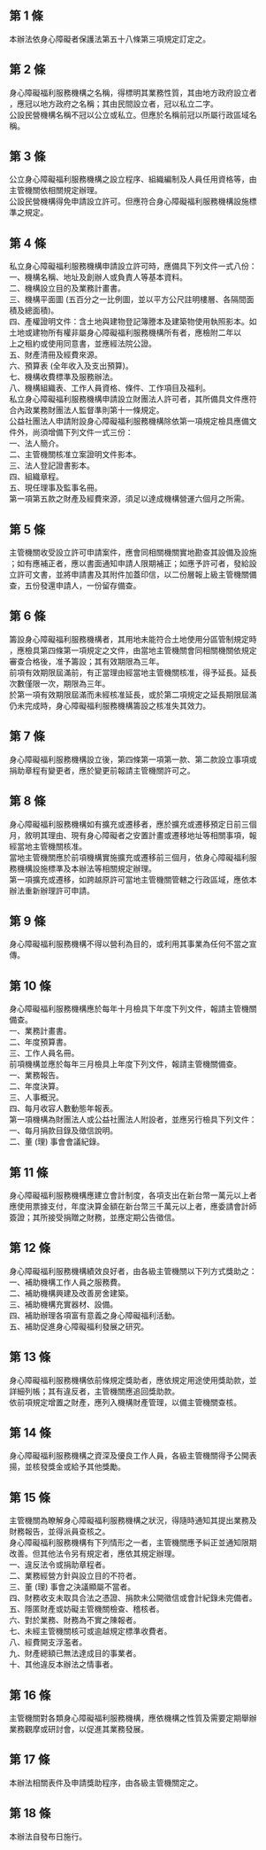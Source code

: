 第 1 條
-------
本辦法依身心障礙者保護法第五十八條第三項規定訂定之。

第 2 條
-------
身心障礙福利服務機構之名稱，得標明其業務性質，其由地方政府設立者  
，應冠以地方政府之名稱；其由民間設立者，冠以私立二字。  
公設民營機構名稱不冠以公立或私立。但應於名稱前冠以所屬行政區域名  
稱。

第 3 條
-------
公立身心障礙福利服務機構之設立程序、組織編制及人員任用資格等，由  
主管機關依相關規定辦理。  
公設民營機構得免申請設立許可。但應符合身心障礙福利服務機構設施標  
準之規定。

第 4 條
-------
私立身心障礙福利服務機構申請設立許可時，應備具下列文件一式八份：  
一、機構名稱、地址及創辦人或負責人等基本資料。  
二、機構設立目的及業務計畫書。  
三、機構平面圖 (五百分之一比例圖，並以平方公尺註明樓層、各隔間面  
    積及總面積)。  
四、產權證明文件：含土地與建物登記簿謄本及建築物使用執照影本。如  
    土地或建物所有權非屬身心障礙福利服務機構所有者，應檢附二年以  
    上之租約或使用同意書，並應經法院公證。  
五、財產清冊及經費來源。  
六、預算表 (全年收入及支出預算)。  
七、機構收費標準及服務辦法。  
八、機構組織表、工作人員資格、條件、工作項目及福利。  
私立身心障礙福利服務機構申請設立財團法人許可者，其所備具文件應符  
合內政業務財團法人監督準則第十一條規定。  
公益社團法人申請附設身心障礙福利服務機構除依第一項規定檢具應備文  
件外，尚須增備下列文件一式三份：  
一、法人簡介。  
二、主管機關核准立案證明文件影本。  
三、法人登記證書影本。  
四、組織章程。  
五、現任理事及監事名冊。  
第一項第五款之財產及經費來源，須足以達成機構營運六個月之所需。

第 5 條
-------
主管機關收受設立許可申請案件，應會同相關機關實地勘查其設備及設施  
；如有應補正者，應以書面通知申請人限期補正；如應予許可者，發給設  
立許可文書，並將申請書及其附件加蓋印信，以二份層報上級主管機關備  
查，五份發還申請人，一份留存備查。

第 6 條
-------
籌設身心障礙福利服務機構者，其用地未能符合土地使用分區管制規定時  
，應檢具第四條第一項規定之文件，由當地主管機關會同相關機關依規定  
審查合格後，准予籌設；其有效期限為三年。  
前項有效期限屆滿前，有正當理由經當地主管機關核准，得予延長。延長  
次數僅限一次，期限為三年。  
於第一項有效期限屆滿而未經核准延長，或於第二項規定之延長期限屆滿  
仍未完成時，身心障礙福利服務機構籌設之核准失其效力。

第 7 條
-------
身心障礙福利服務機構設立後，第四條第一項第一款、第二款設立事項或  
捐助章程有變更者，應於變更前報請主管機關許可之。

第 8 條
-------
身心障礙福利服務機構如有擴充或遷移者，應於擴充或遷移預定日前三個  
月，敘明其理由、現有身心障礙者之安置計畫或遷移地址等相關事項，報  
經當地主管機關核准。  
當地主管機關應於前項機構實施擴充或遷移前三個月，依身心障礙福利服  
務機構設施標準及本辦法等相關規定辦理。  
第一項擴充或遷移，如跨越原許可當地主管機關管轄之行政區域，應依本  
辦法重新辦理許可申請。

第 9 條
-------
身心障礙福利服務機構不得以營利為目的，或利用其事業為任何不當之宣  
傳。

第 10 條
--------
身心障礙福利服務機構應於每年十月檢具下年度下列文件，報請主管機關  
備查。  
一、業務計畫書。  
二、年度預算書。  
三、工作人員名冊。  
前項機構並應於每年三月檢具上年度下列文件，報請主管機關備查。  
一、業務報告。  
二、年度決算。  
三、人事概況。  
四、每月收容人數動態年報表。  
第一項機構為財團法人或公益社團法人附設者，並應另行檢具下列文件：  
一、每月捐款目錄及徵信說明。  
二、董 (理) 事會會議紀錄。

第 11 條
--------
身心障礙福利服務機構應建立會計制度，各項支出在新台幣一萬元以上者  
應使用票據支付，年度決算金額在新台幣三千萬元以上者，應委請會計師  
簽證；其所接受捐贈之財務，並應定期公告徵信。

第 12 條
--------
身心障礙福利服務機構績效良好者，由各級主管機關以下列方式獎助之：  
一、補助機構工作人員之服務費。  
二、補助機構興建及改善房舍建築。  
三、補助機構充實器材、設備。  
四、補助辦理各項富有意義之身心障礙福利活動。  
五、補助促進身心障礙福利發展之研究。

第 13 條
--------
身心障礙福利服務機構依前條規定獎助者，應依規定用途使用獎助款，並  
詳細列帳；其有違反者，主管機關應追回獎助款。  
依前項規定增置之財產，應列入機構財產管理，以備主管機關查核。

第 14 條
--------
身心障礙福利服務機構之資深及優良工作人員，各級主管機關得予公開表  
揚，並核發獎金或給予其他獎勵。

第 15 條
--------
主管機關為瞭解身心障礙福利服務機構之狀況，得隨時通知其提出業務及  
財務報告，並得派員查核之。  
身心障礙福利服務機構有下列情形之一者，主管機關應予糾正並通知限期  
改善。但其他法令另有規定者，應依其規定辦理。  
一、違反法令或捐助章程者。  
二、業務經營方針與設立目的不符者。  
三、董 (理) 事會之決議顯屬不當者。  
四、財務收支未取具合法之憑證、捐款未公開徵信或會計紀錄未完備者。  
五、隱匿財產或妨礙主管機關檢查、稽核者。  
六、對於業務、財務為不實之陳報者。  
七、未經主管機關核可或逾越規定標準收費者。  
八、經費開支浮濫者。  
九、財產總額已無法達成目的事業者。  
十、其他違反本辦法之情事者。

第 16 條
--------
主管機關對各類身心障礙福利服務機構，應依機構之性質及需要定期舉辦  
業務觀摩或研討會，以促進其業務發展。

第 17 條
--------
本辦法相關表件及申請獎助程序，由各級主管機關定之。

第 18 條
--------
本辦法自發布日施行。

